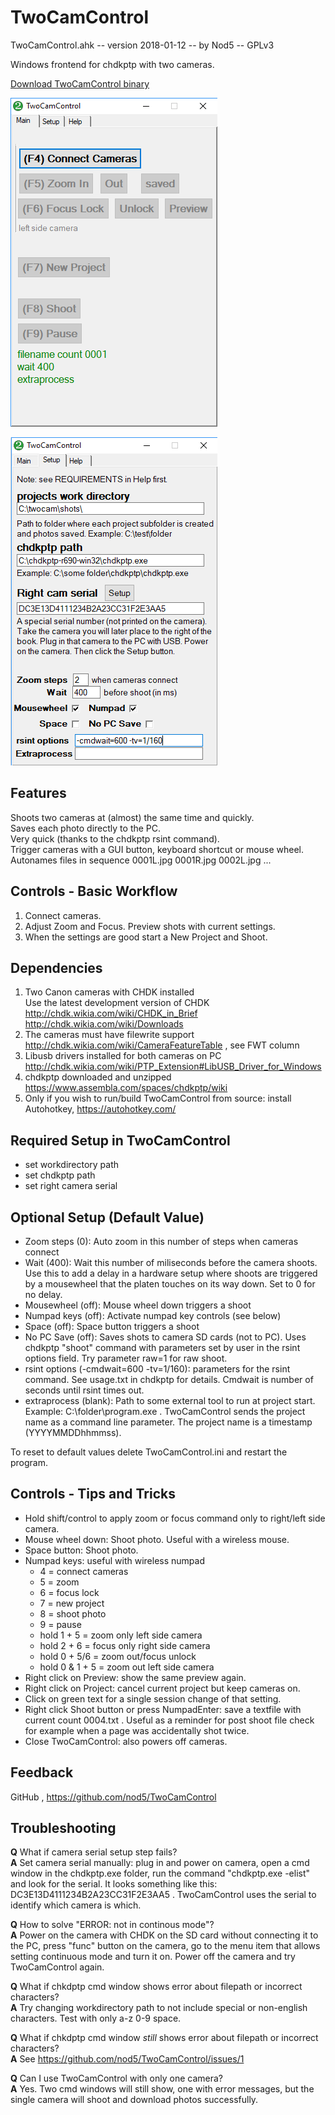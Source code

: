 # TwoCamControl

TwoCamControl.ahk -- version 2018-01-12 -- by Nod5 -- GPLv3

Windows frontend for chdkptp with two cameras.

[Download TwoCamControl binary](https://github.com/nod5/TwoCamControl/releases)


![Alt text](images/TwoCamControl1.PNG?raw=true)

![Alt text](images/TwoCamControl2.PNG?raw=true)

## Features
Shoots two cameras at (almost) the same time and quickly.  
Saves each photo directly to the PC.  
Very quick (thanks to the chdkptp rsint command).  
Trigger cameras with a GUI button, keyboard shortcut or mouse wheel.  
Autonames files in sequence 0001L.jpg 0001R.jpg 0002L.jpg ...  

## Controls - Basic Workflow
1. Connect cameras.  
2. Adjust Zoom and Focus. Preview shots with current settings.  
3. When the settings are good start a New Project and Shoot.  

## Dependencies
1. Two Canon cameras with CHDK installed  
Use the latest development version of CHDK  
http://chdk.wikia.com/wiki/CHDK_in_Brief  
http://chdk.wikia.com/wiki/Downloads  
2. The cameras must have filewrite support  
http://chdk.wikia.com/wiki/CameraFeatureTable , see FWT column  
3. Libusb drivers installed for both cameras on PC  
http://chdk.wikia.com/wiki/PTP_Extension#LibUSB_Driver_for_Windows  
4. chdkptp downloaded and unzipped  
https://www.assembla.com/spaces/chdkptp/wiki  
5. Only if you wish to run/build TwoCamControl from source: install Autohotkey,  https://autohotkey.com/  

## Required Setup in TwoCamControl
- set workdirectory path
- set chdkptp path
- set right camera serial

## Optional Setup (Default Value)
- Zoom steps (0): Auto zoom in this number of steps when cameras connect
- Wait (400): Wait this number of miliseconds before the camera shoots. Use this to add a delay in a hardware setup where shoots are triggered by a mousewheel that the platen touches on its way down. Set to 0 for no delay.
- Mousewheel (off): Mouse wheel down triggers a shoot
- Numpad keys (off): Activate numpad key controls (see below)
- Space (off): Space button triggers a shoot
- No PC Save (off): Saves shots to camera SD cards (not to PC). Uses chdkptp "shoot" command with parameters set by user in the rsint options field. Try parameter raw=1 for raw shoot.
- rsint options (-cmdwait=600 -tv=1/160): parameters for the rsint command. See usage.txt in chdkptp for details. Cmdwait is number of seconds until rsint times out.
- extraprocess (blank): Path to some external tool to run at project start. Example: C:\folder\program.exe . TwoCamControl sends the project name as a command line parameter. The project name is a timestamp (YYYYMMDDhhmmss).

To reset to default values delete TwoCamControl.ini and restart the program.

## Controls - Tips and Tricks
- Hold shift/control to apply zoom or focus command only to right/left side camera.
- Mouse wheel down: Shoot photo. Useful with a wireless mouse.
- Space button: Shoot photo.
- Numpad keys: useful with wireless numpad
  - 4 = connect cameras
  - 5 = zoom
  - 6 = focus lock
  - 7 = new project
  - 8 = shoot photo
  - 9 = pause
  - hold 1 + 5 = zoom only left side camera
  - hold 2 + 6 = focus only right side camera
  - hold 0 + 5/6 = zoom out/focus unlock
  - hold 0 & 1 + 5 = zoom out left side camera
- Right click on Preview: show the same preview again.
- Right click on Project: cancel current project but keep cameras on.
- Click on green text for a single session change of that setting.
- Right click Shoot button or press NumpadEnter: save a textfile with current count 0004.txt . Useful as a reminder for post shoot file check for example when a page was accidentally shot twice.
- Close TwoCamControl: also powers off cameras.

## Feedback
GitHub , https://github.com/nod5/TwoCamControl  

## Troubleshooting
**Q**  What if camera serial setup step fails?  
**A**  Set camera serial manually: plug in and power on camera, open a cmd window in the chdkptp.exe folder, run the command "chdkptp.exe -elist" and look for the serial. It looks something like this: DC3E13D4111234B2A23CC31F2E3AA5 . TwoCamControl uses the serial to identify which camera is which.

**Q**  How to solve "ERROR: not in continous mode"?  
**A**  Power on the camera with CHDK on the SD card without connecting it to the PC, press "func" button on the camera, go to the menu item that allows setting continuous mode and turn it on. Power off the camera and try TwoCamControl again.

**Q**  What if chkdptp cmd window shows error about filepath or incorrect characters?  
**A**  Try changing workdirectory path to not include special or non-english characters. Test with only a-z 0-9 space.

**Q**  What if chkdptp cmd window *still* shows error about filepath or incorrect characters?  
**A**  See https://github.com/nod5/TwoCamControl/issues/1

**Q**  Can I use TwoCamControl with only one camera?  
**A**  Yes. Two cmd windows will still show, one with error messages, but the single camera will shoot and download photos successfully.

